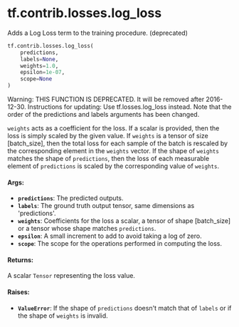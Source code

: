 <div itemscope itemtype="http://developers.google.com/ReferenceObject">
<meta itemprop="name" content="tf.contrib.losses.log_loss" />
<meta itemprop="path" content="Stable" />
</div>

# tf.contrib.losses.log_loss

Adds a Log Loss term to the training procedure. (deprecated)

``` python
tf.contrib.losses.log_loss(
    predictions,
    labels=None,
    weights=1.0,
    epsilon=1e-07,
    scope=None
)
```

<!-- Placeholder for "Used in" -->

Warning: THIS FUNCTION IS DEPRECATED. It will be removed after 2016-12-30.
Instructions for updating:
Use tf.losses.log_loss instead. Note that the order of the predictions and labels arguments has been changed.

`weights` acts as a coefficient for the loss. If a scalar is provided, then
the loss is simply scaled by the given value. If `weights` is a tensor of size
[batch_size], then the total loss for each sample of the batch is rescaled
by the corresponding element in the `weights` vector. If the shape of
`weights` matches the shape of `predictions`, then the loss of each
measurable element of `predictions` is scaled by the corresponding value of
`weights`.

#### Args:


* <b>`predictions`</b>: The predicted outputs.
* <b>`labels`</b>: The ground truth output tensor, same dimensions as 'predictions'.
* <b>`weights`</b>: Coefficients for the loss a scalar, a tensor of shape
  [batch_size] or a tensor whose shape matches `predictions`.
* <b>`epsilon`</b>: A small increment to add to avoid taking a log of zero.
* <b>`scope`</b>: The scope for the operations performed in computing the loss.


#### Returns:

A scalar `Tensor` representing the loss value.



#### Raises:


* <b>`ValueError`</b>: If the shape of `predictions` doesn't match that of `labels` or
  if the shape of `weights` is invalid.